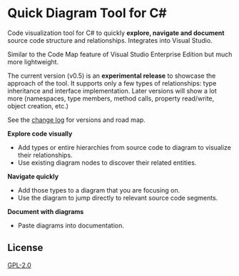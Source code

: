 # Quick Diagram Tool for C# #

Code visualization tool for C# to quickly **explore, navigate and document** source code structure and relationships. Integrates into Visual Studio.

<!-- Replace this badge with your own-->
<!-- [![Build status](https://ci.appveyor.com/api/projects/status/hv6uyc059rqbc6fj?svg=true)](https://ci.appveyor.com/project/madskristensen/extensibilitytools) -->

<!-- Update the VS Gallery link after you upload the VSIX-->
<!-- Download this extension from the [VS Gallery](https://visualstudiogallery.msdn.microsoft.com/[GuidFromGallery])
or get the [CI build](http://vsixgallery.com/extension/7481ead5-87e4-4ac0-86d1-317e7adab60c/). -->


Similar to the Code Map feature of Visual Studio Enterprise Edition but much more lightweight.

The current version (v0.5) is an **experimental release** to showcase the approach of the tool. It supports only a few types of relationships: type inheritance and interface implementation. Later versions will show a lot more (namespaces, type members, method calls, property read/write, object creation, etc.)

See the [change log](CHANGELOG.md) for versions and road map.

**Explore code visually**
- Add types or entire hierarchies from source code to diagram to visualize their relationships.
- Use existing diagram nodes to discover their related entities.

**Navigate quickly**
- Add those types to a diagram that you are focusing on.
- Use the diagram to jump directly to relevant source code segments.

**Document with diagrams**
- Paste diagrams into documentation.

## License
[GPL-2.0](LICENSE)